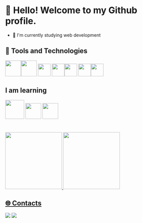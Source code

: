# 👋 Hello! Welcome to my Github profile.

- 🌱 I'm currently studying web development

## 🔨 Tools and Technologies

<img src="https://cdn.jsdelivr.net/gh/devicons/devicon/icons/html5/html5-original-wordmark.svg" width="50" height="50"/><img src="https://cdn.jsdelivr.net/gh/devicons/devicon/icons/css3/css3-original-wordmark.svg" width="50" height="50"/> <img src="https://cdn.jsdelivr.net/gh/devicons/devicon/icons/javascript/javascript-original.svg" width="40" height="40"/> <img src="https://cdn.jsdelivr.net/gh/devicons/devicon/icons/react/react-original.svg" width="40" height="40"/><img src="https://cdn.jsdelivr.net/gh/devicons/devicon/icons/nodejs/nodejs-original.svg"  width="40" height="40"/> <img src="https://cdn.jsdelivr.net/gh/devicons/devicon/icons/sqlite/sqlite-original.svg"  width="40" height="40"/><img src="https://cdn.jsdelivr.net/gh/devicons/devicon/icons/git/git-original.svg" width="40" height="40"/> 

## I am learning

<img src="https://cdn.jsdelivr.net/gh/devicons/devicon/icons/docker/docker-original.svg" width="60" height="60" />   <img src="https://cdn.jsdelivr.net/gh/devicons/devicon/icons/mongodb/mongodb-original-wordmark.svg" width="50" height="50"/>   <img src="https://cdn.jsdelivr.net/gh/devicons/devicon/icons/redis/redis-original-wordmark.svg" width="50" height="50"/>          
  
#
<div>
<a href="https://github.com/apolomoraes">
<img height="180em" src="https://github-readme-stats.vercel.app/api/top-langs/?username=apolomoraes&layout=compact&langs_count=7&theme=dracula"/>
<img height="180em" src="https://github-readme-stats.vercel.app/api?username=apolomoraes&show_icons=true&theme=dracula&include_all_commits=true&count_private=true"/>
</div>
  
## 🌐 Contacts

<div>
<a href="https://instagram.com/apolo_moraes" target="_blank" ><img src="https://img.shields.io/badge/-Instagram-%23E4405F?style=for-the-badge&logo=instagram&logoColor=white" ></a>
<a href="https://www.linkedin.com/in/apolo-moraes-133263231" target="_blank" ><img src="https://img.shields.io/badge/-LinkedIn-%230077B5?style=for-the-badge&logo=linkedin&logoColor=white" ></a>   
</div>
